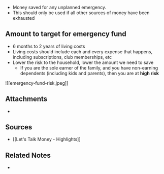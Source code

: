 - Money saved for any unplanned emergency.
- This should only be used if all other sources of money have been exhausted

## Amount to target for emergency fund
- 6 months to 2 years of living costs
- Living costs should include each and every expense that happens, including subscriptions, club memberships, etc
- Lower the risk to the household, lower the amount we need to save
	- If you are the sole earner of the family, and you have non-earning dependents (including kids and parents), then you are at **high risk**

![[emergency-fund-risk.jpeg]]
## Attachments
- 

## Sources
- [[Let's Talk Money - Highlights]]

## Related Notes
- 